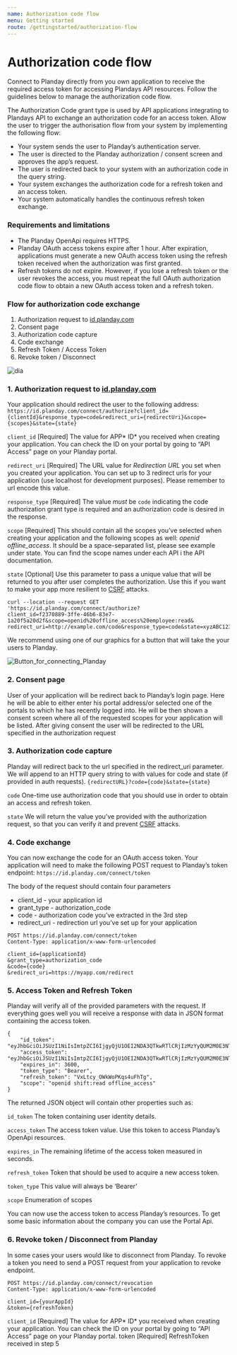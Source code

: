 ```yaml
---
name: Authorization code flow
menu: Getting started
route: /gettingstarted/authorization-flow
---
```


# Authorization code flow

Connect to Planday directly from you own application to receive the required access token for accessing Plandays API resources. Follow the guidelines below to manage the authorization code flow.

The Authorization Code grant type is used by API applications integrating to Plandays API to exchange an authorization code for an access token. Allow the user to trigger the authorisation flow from your system by implementing the following flow:

* Your system sends the user to Planday’s authentication server.
* The user is directed to the Planday authorization / consent screen and approves the app’s request.
* The user is redirected back to your system with an authorization code in the query string.
* Your system exchanges the authorization code for a refresh token and an access token.
* Your system automatically handles the continuous refresh token exchange.

### Requirements and limitations 

* The Planday OpenApi requires HTTPS.
* Planday OAuth access tokens expire after 1 hour. After expiration, applications must generate a new OAuth access token using the refresh token received when the authorization was first granted.
* Refresh tokens do not expire. However, if you lose a refresh token or the user revokes the access, you must repeat the full OAuth authorization code flow to obtain a new OAuth access token and a refresh token.

### Flow for authorization code exchange

1. Authorization request to [id.planday.com](http://id.planday.com/)
2. Consent page 
3. Authorization code capture
4. Code exchange
5. Refresh Token / Access Token
6. Revoke token / Disconnect

![dia](./images/dia.png "dia")



### 1. Authorization request to [id.planday.com](http://id.planday.com/)

Your application should redirect the user to the following address:
`https://id.planday.com/connect/authorize?client_id={clientId}&response_type=code&redirect_uri={redirectUri}&scope={scopes}&state={state}`

`client_id`
[Required] The value for APP* ID* you received when creating your application. You can check the ID on your portal by going to  “API Access” page on your Planday portal. 

`redirect_uri`
[Required] The URL value for *Redirection URL* you set when you created your application. You can set up to 3 redirect urls for your application (use localhost for development purposes). Please remember to url encode this value.

`response_type`
[Required] The value *must* be `code` indicating the code authorization grant type is required and an authorization code is desired in the response.

`scope`
[Required] This should contain all the scopes you’ve selected when creating your application and the following scopes as well: *openid offline_access*. It should be a space-separated list, please see example under state. 
You can find the scope names under each API i the API documentation.

`state`
[Optional] Use this parameter to pass a unique value that will be returned to you after user completes the authorization. Use this if you want to make your app more resilient to [CSRF](https://owasp.org/www-community/attacks/csrf) attacks. 

```
curl --location --request GET 'https://id.planday.com/connect/authorize?
client_id=f2370889-3ffe-46b6-83e7-1a20f5a20d2f&scope=openid%20offline_access%20employee:read&
redirect_uri=http://example.com/code&response_type=code&state=xyzABC123' 
```
We recommend using one of our graphics for a button that will take the your users to Planday.

![Button_for_connecting_Planday](./images/Button_for_connecting_Planday.jpg "Button_for_connecting_Planday")

### 2. Consent page

User of your application will be redirect back to Planday’s login page. Here he will be able to either enter his portal address/or selected one of the portals to which he has recently logged into. He will be then shown a consent screen where all of the requested scopes for your application will be listed. After giving consent the user will be redirected to the URL specified in the authorization request

### 3. Authorization code capture

Planday will redirect back to the url specified in the redirect_uri parameter. We will append to an HTTP query string to with values for code and state (if provided in auth requests).
`{redirectURL}?code={code}&state={state}`

`code`
One-time use authorization code that you should use in order to obtain an access and refresh token.

`state`
We will return the value you’ve provided with the authorization request, so that you can verify it and prevent [CSRF](https://owasp.org/www-community/attacks/csrf) attacks.

### 4. Code exchange

You can now exchange the code for an OAuth access token. Your application will need to make the following POST request to Planday’s token endpoint:
`https://id.planday.com/connect/token`

The body of the request should contain four parameters

* client_id - your application id
* grant_type - authorization_code
* code - authorization code you’ve extracted in the 3rd step
* redirect_uri - redirection url you’ve set up for your application

```
POST https://id.planday.com/connect/token
Content-Type: application/x-www-form-urlencoded

client_id={applicationId}
&grant_type=authorization_code
&code={code}
&redirect_uri=https://myapp.com/redirect
```



### 5. Access Token and Refresh Token

Planday will verify all of the provided parameters with the request. If everything goes well you will receive a response with data in JSON format containing the access token.

```
{
    "id_token": "eyJhbGciOiJSUzI1NiIsImtpZCI6IjgyQjU1OEI2NDA3QTkwRTlCRjIzMzYyQUM2M0E3NTdDMjNFQ0FC",
    "access_token": "eyJhbGciOiJSUzI1NiIsImtpZCI6IjgyQjU1OEI2NDA3QTkwRTlCRjIzMzYyQUM2M0E3NTdDMjNFQ0FCM",
    "expires_in": 3600,
    "token_type": "Bearer",
    "refresh_token": "VxLtcy_OWkWoPKqs4uFhTg",
    "scope": "openid shift:read offline_access"
}
```

The returned JSON object will contain other properties such as:

`id_token`
The token containing user identity details.

`access_token`
The access token value.  Use this token to access Planday’s OpenApi resources.

`expires_in`
The remaining lifetime of the access token measured in seconds.

`refresh_token`
Token that should be used to acquire a new access token.

`token_type`
 This value will always be ‘Bearer’

`scope`
Enumeration of scopes 

You can now use the access token to access Planday’s resources. To get some basic information about the company you can use the Portal Api. 


### 6. Revoke token / Disconnect from Planday

In some cases your users would like to disconnect from Planday. To revoke a token you need to send a POST request from your application to revoke endpoint. 

```
POST https://id.planday.com/connect/revocation
Content-Type: application/x-www-form-urlencoded

client_id={yourAppId}
&token={refreshToken}
```

`client_id`
[Required] The value for APP* ID* you received when creating your application. You can check the ID on your portal by going to  “API Access” page on your Planday portal. 
token
[Required] RefreshToken received in step 5
